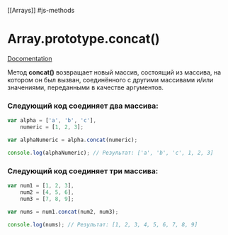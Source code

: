 [[Arrays]] #js-methods

# Array.prototype.concat()
[Docomentation](https://developer.mozilla.org/ru/docs/Web/JavaScript/Reference/Global_Objects/Array/concat)

Метод **concat()** возвращает новый массив, состоящий из массива, на котором он был вызван, соединённого с другими массивами и/или значениями, переданными в качестве аргументов.

### Следующий код соединяет два массива:
``` js
var alpha = ['a', 'b', 'c'],
    numeric = [1, 2, 3];

var alphaNumeric = alpha.concat(numeric);

console.log(alphaNumeric); // Результат: ['a', 'b', 'c', 1, 2, 3]
```

### Следующий код соединяет три массива:
``` js
var num1 = [1, 2, 3],
    num2 = [4, 5, 6],
    num3 = [7, 8, 9];

var nums = num1.concat(num2, num3);

console.log(nums); // Результат: [1, 2, 3, 4, 5, 6, 7, 8, 9]
```
